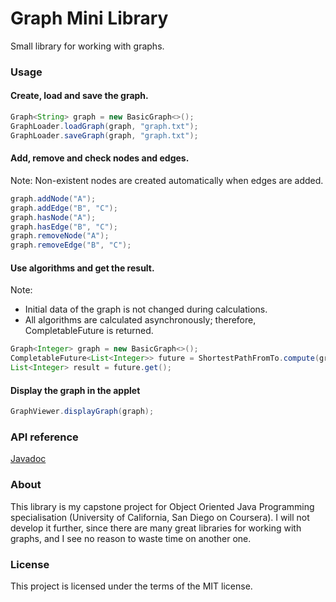 # Graph Mini Library
Small library for working with graphs.

### Usage
#### Create, load and save the graph.
```java
Graph<String> graph = new BasicGraph<>();
GraphLoader.loadGraph(graph, "graph.txt");
GraphLoader.saveGraph(graph, "graph.txt");
```

#### Add, remove and check nodes and edges.
Note: Non-existent nodes are created automatically when edges are added.
```java
graph.addNode("A");
graph.addEdge("B", "C");
graph.hasNode("A");
graph.hasEdge("B", "C");
graph.removeNode("A");
graph.removeEdge("B", "C");
```
#### Use algorithms and get the result.
Note: 
- Initial data of the graph is not changed during calculations.
- All algorithms are calculated asynchronously; therefore, CompletableFuture is returned.
```java
Graph<Integer> graph = new BasicGraph<>();
CompletableFuture<List<Integer>> future = ShortestPathFromTo.compute(graph, 1, 7);
List<Integer> result = future.get();
```

#### Display the graph in the applet
```java
GraphViewer.displayGraph(graph);
```

### API reference
[Javadoc](https://anarsultanov.github.io/GraphMiniLibrary/)

### About
This library is my capstone project for Object Oriented Java Programming specialisation (University of California, San Diego on Coursera). 
I will not develop it further, since there are many great libraries for working with graphs, and I see no reason to waste time on another one.

### License
This project is licensed under the terms of the MIT license.
